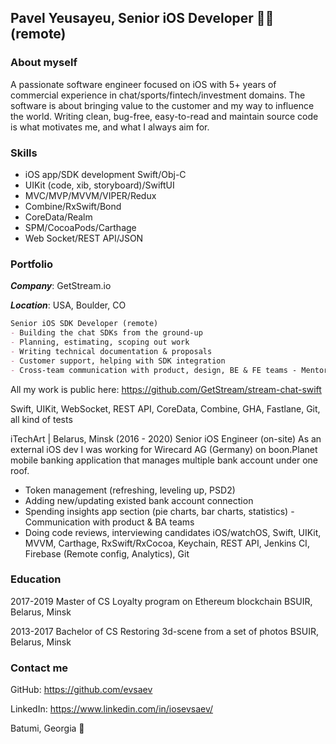 ## Pavel Yeusayeu, Senior iOS Developer 🧑‍💻 (remote)

### About myself

A passionate software engineer focused on iOS with 5+ years of commercial experience in chat/sports/fintech/investment domains. The software is about bringing value to the customer and my way to influence the world. Writing clean, bug-free, easy-to-read and maintain source code is what motivates me, and what I always aim for.

### Skills

- iOS app/SDK development Swift/Obj-C
- UIKit (code, xib, storyboard)/SwiftUI
- MVC/MVP/MVVM/VIPER/Redux
- Combine/RxSwift/Bond
- CoreData/Realm
- SPM/CocoaPods/Carthage
- Web Socket/REST API/JSON

### Portfolio

***Company***:
GetStream.io

***Location***: USA, Boulder, CO

```markdown
Senior iOS SDK Developer (remote)
- Building the chat SDKs from the ground-up
- Planning, estimating, scoping out work
- Writing technical documentation & proposals
- Customer support, helping with SDK integration
- Cross-team communication with product, design, BE & FE teams - Mentoring, sharing the knowledge
```

All my work is public here: https://github.com/GetStream/stream-chat-swift

Swift, UIKit, WebSocket, REST API, CoreData, Combine, GHA, Fastlane, Git, all kind of tests


iTechArt | Belarus, Minsk (2016 - 2020)
Senior iOS Engineer (on-site)
As an external iOS dev I was working for Wirecard AG (Germany) on boon.Planet mobile
banking application that manages multiple bank account under one roof.
- Token management (refreshing, leveling up, PSD2)
- Adding new/updating existed bank account connection
- Spending insights app section (pie charts, bar charts, statistics) - Communication with product & BA teams
- Doing code reviews, interviewing candidates
iOS/watchOS, Swift, UIKit, MVVM, Carthage, RxSwift/RxCocoa, Keychain, REST API, Jenkins CI, Firebase (Remote config, Analytics), Git

### Education

2017-2019
Master of CS
Loyalty program on Ethereum blockchain BSUIR, Belarus, Minsk

2013-2017
Bachelor of CS
Restoring 3d-scene from a set of photos BSUIR, Belarus, Minsk

### Contact me

GitHub:
https://github.com/evsaev

LinkedIn:
https://www.linkedin.com/in/iosevsaev/

Batumi, Georgia 📍
